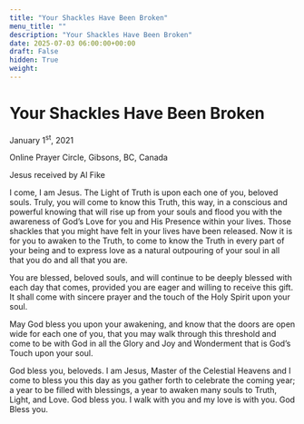 ```yaml
---
title: "Your Shackles Have Been Broken"
menu_title: ""
description: "Your Shackles Have Been Broken"
date: 2025-07-03 06:00:00+00:00
draft: False
hidden: True
weight:
---
```

# Your Shackles Have Been Broken

January 1<sup>st</sup>, 2021

Online Prayer Circle, Gibsons, BC, Canada

Jesus received by Al Fike

I come, I am Jesus. The Light of Truth is upon each one of you, beloved souls. Truly, you will come to know this Truth, this way, in a conscious and powerful knowing that will rise up from your souls and flood you with the awareness of God’s Love for you and His Presence within your lives. Those shackles that you might have felt in your lives have been released. Now it is for you to awaken to the Truth, to come to know the Truth in every part of your being and to express love as a natural outpouring of your soul in all that you do and all that you are.

You are blessed, beloved souls, and will continue to be deeply blessed with each day that comes, provided you are eager and willing to receive this gift. It shall come with sincere prayer and the touch of the Holy Spirit upon your soul.

May God bless you upon your awakening, and know that the doors are open wide for each one of you, that you may walk through this threshold and come to be with God in all the Glory and Joy and Wonderment that is God’s Touch upon your soul.

God bless you, beloveds. I am Jesus, Master of the Celestial Heavens and I come to bless you this day as you gather forth to celebrate the coming year; a year to be filled with blessings, a year to awaken many souls to Truth, Light, and Love. God bless you. I walk with you and my love is with you. God Bless you.
